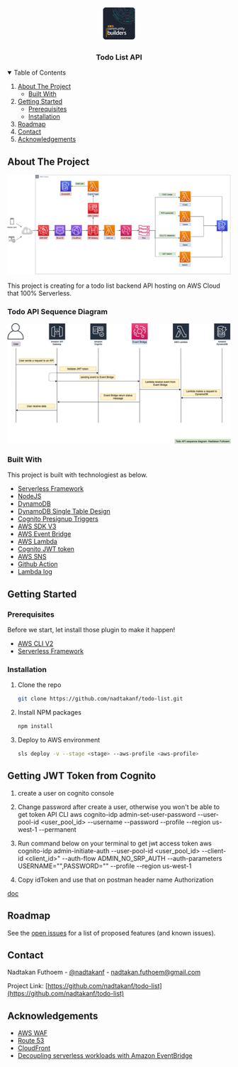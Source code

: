 <p align="center">
  <a href="https://github.com/nadtakanf/todo-list">
    <img src="images/aws-community-builder.png" alt="Logo" width="80" height="80">
  </a>

  <h3 align="center">Todo List API</h3>
</p>

<!-- TABLE OF CONTENTS -->
<details open="open">
  <summary>Table of Contents</summary>
  <ol>
    <li>
      <a href="#about-the-project">About The Project</a>
      <ul>
        <li><a href="#built-with">Built With</a></li>
      </ul>
    </li>
    <li>
      <a href="#getting-started">Getting Started</a>
      <ul>
        <li><a href="#prerequisites">Prerequisites</a></li>
        <li><a href="#installation">Installation</a></li>
      </ul>
    </li>
    <li><a href="#roadmap">Roadmap</a></li>
    <li><a href="#contact">Contact</a></li>
    <li><a href="#acknowledgements">Acknowledgements</a></li>
  </ol>
</details>

<!-- ABOUT THE PROJECT -->
## About The Project

<img src="/images/todo-arch-diagram.png"/>

This project is creating for a todo list backend API hosting on AWS Cloud that 100% Serverless.

### Todo API Sequence Diagram
<img src="/images/sequence-diagram-todolist.png"/>

### Built With
This project is built with technologiest as below.
* [Serverless Framework](https://www.serverless.com/)
* [NodeJS](https://nodejs.org/en/)
* [DynamoDB](https://aws.amazon.com/dynamodb/)
* [DynamoDB Single Table Design](https://www.youtube.com/watch?v=Q6-qWdsa8a4)
* [Cognito Presignup Triggers](https://docs.aws.amazon.com/cognito/latest/developerguide/user-pool-lambda-pre-sign-up.html)
* [AWS SDK V3](https://docs.aws.amazon.com/AWSJavaScriptSDK/v3/latest/index.html)
* [AWS Event Bridge](https://www.youtube.com/watch?v=28B4L1fnnGM)
* [AWS Lambda](https://aws.amazon.com/lambda/)
* [Cognito JWT token](https://docs.aws.amazon.com/cognito/latest/developerguide/amazon-cognito-user-pools-using-tokens-with-identity-providers.html)
* [AWS SNS](https://aws.amazon.com/sns/)
* [Github Action](https://github.com/features/actions)
* [Lambda log](https://lambdalog.js.org/)

<!-- GETTING STARTED -->
## Getting Started

### Prerequisites

Before we start, let install those plugin to make it happen!
* [AWS CLI V2](https://docs.aws.amazon.com/cli/latest/userguide/install-cliv2.html)
* [Serverless Framework](https://www.serverless.com/framework/docs/getting-started/)

### Installation

1. Clone the repo
   ```sh
   git clone https://github.com/nadtakanf/todo-list.git
   ```
2. Install NPM packages
   ```sh
   npm install
   ```
3. Deploy to AWS environment
   ```sh
   sls deploy -v --stage <stage> --aws-profile <aws-profile>
   ```

<!-- USAGE EXAMPLES -->
## Getting JWT Token from Cognito

1. create a user on cognito console

2. Change password after create a user, otherwise you won't be able to get token API CLI
aws cognito-idp admin-set-user-password --user-pool-id <user_pool_id> --username <username> --password <password> --profile <aws-profile> --region us-west-1 --permanent

3. Run command below on your terminal to get jwt access token
aws cognito-idp admin-initiate-auth --user-pool-id <user_pool_id> --client-id <client_id>" --auth-flow ADMIN_NO_SRP_AUTH --auth-parameters USERNAME="<username>",PASSWORD="<password>" --profile <aws-profile> --region us-west-1

4. Copy idToken and use that on postman header name Authorization

[doc](https://awscli.amazonaws.com/v2/documentation/api/latest/reference/cognito-idp/admin-set-user-password.html)


<!-- ROADMAP -->
## Roadmap

See the [open issues](https://trello.com/b/GVyty9tX/todo-web-development) for a list of proposed features (and known issues).

<!-- CONTACT -->
## Contact

Nadtakan Futhoem - [@nadtakanf](https://twitter.com/NadtakanF) - nadtakan.futhoem@gmail.com

Project Link: [https://github.com/nadtakanf/todo-list](https://github.com/nadtakanf/todo-list)

<!-- ACKNOWLEDGEMENTS -->
## Acknowledgements
* [AWS WAF](https://aws.amazon.com/waf/#:~:text=AWS%20WAF%20is%20a%20web,security%2C%20or%20consume%20excessive%20resources.)
* [Route 53](https://connoratherton.com/loaders)
* [CloudFront](https://aws.amazon.com/cloudfront/)
* [Decoupling serverless workloads with Amazon EventBridge](https://www.youtube.com/watch?v=VI79XQW4dIM)